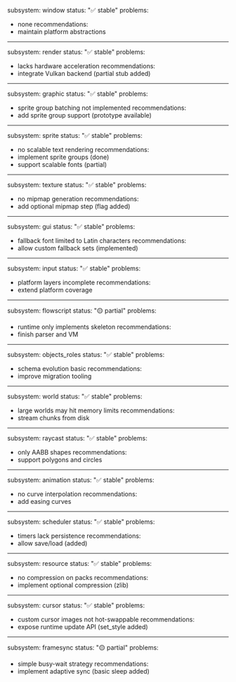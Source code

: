 subsystem: window
status: "✅ stable"
problems:
  - none
recommendations:
  - maintain platform abstractions
---
subsystem: render
status: "✅ stable"
problems:
  - lacks hardware acceleration
recommendations:
  - integrate Vulkan backend (partial stub added)
---
subsystem: graphic
status: "✅ stable"
problems:
  - sprite group batching not implemented
recommendations:
  - add sprite group support (prototype available)
---
subsystem: sprite
status: "✅ stable"
problems:
  - no scalable text rendering
recommendations:
  - implement sprite groups (done)
  - support scalable fonts (partial)
---
subsystem: texture
status: "✅ stable"
problems:
  - no mipmap generation
recommendations:
  - add optional mipmap step (flag added)
---
subsystem: gui
status: "✅ stable"
problems:
  - fallback font limited to Latin characters
recommendations:
  - allow custom fallback sets (implemented)
---
subsystem: input
status: "✅ stable"
problems:
  - platform layers incomplete
recommendations:
  - extend platform coverage
---
subsystem: flowscript
status: "🟡 partial"
problems:
  - runtime only implements skeleton
recommendations:
  - finish parser and VM
---
subsystem: objects_roles
status: "✅ stable"
problems:
  - schema evolution basic
recommendations:
  - improve migration tooling
---
subsystem: world
status: "✅ stable"
problems:
  - large worlds may hit memory limits
recommendations:
  - stream chunks from disk
---
subsystem: raycast
status: "✅ stable"
problems:
  - only AABB shapes
recommendations:
  - support polygons and circles
---
subsystem: animation
status: "✅ stable"
problems:
  - no curve interpolation
recommendations:
  - add easing curves
---
subsystem: scheduler
status: "✅ stable"
problems:
  - timers lack persistence
recommendations:
  - allow save/load (added)
---
subsystem: resource
status: "✅ stable"
problems:
  - no compression on packs
recommendations:
  - implement optional compression (zlib)
---
subsystem: cursor
status: "✅ stable"
problems:
  - custom cursor images not hot-swappable
recommendations:
  - expose runtime update API (set_style added)
---
subsystem: framesync
status: "🟡 partial"
problems:
  - simple busy-wait strategy
recommendations:
  - implement adaptive sync (basic sleep added)
